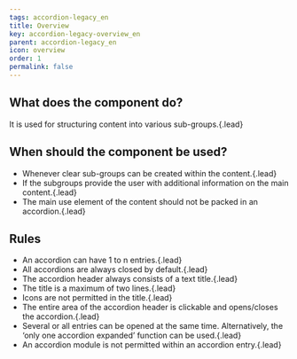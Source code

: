 ```yaml
---
tags: accordion-legacy_en
title: Overview
key: accordion-legacy-overview_en
parent: accordion-legacy_en
icon: overview
order: 1
permalink: false  
---
```


## What does the component do?
It is used for structuring content into various sub-groups.{.lead}

## When should the component be used? 
* Whenever clear sub-groups can be created within the content.{.lead}
* If the subgroups provide the user with additional information on the main content.{.lead}
* The main use element of the content should not be packed in an accordion.{.lead}

## Rules
* An accordion can have 1 to n entries.{.lead}
* All accordions are always closed by default.{.lead}
* The accordion header always consists of a text title.{.lead}
* The title is a maximum of two lines.{.lead}
* Icons are not permitted in the title.{.lead}
* The entire area of the accordion header is clickable and opens/closes the accordion.{.lead}
* Several or all entries can be opened at the same time. Alternatively, the ‘only one accordion expanded’ function can be used.{.lead}
* An accordion module is not permitted within an accordion entry.{.lead}